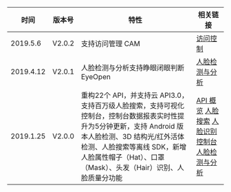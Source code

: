 
| 时间 | 版本号 | 特性 | 相关链接 |
|---------|---------|---------|---------|
| 2019.5.6 | V2.0.2 | 支持访问管理 CAM | [访问控制](https://cloud.tencent.com/document/product/867/35076) |
| 2019.4.12 | V2.0.1 | 人脸检测与分析支持睁眼闭眼判断 EyeOpen | [人脸检测与分析](https://cloud.tencent.com/document/api/867/32800) |
| 2019.1.25 | V2.0.0 | 重构22个 API，并支持云 API3.0，支持百万级人脸搜索，支持可视化控制台，控制台数据报表实时性提升为5分钟更新，支持 Android 版本人脸检测、3D 结构光/红外活体检测、人脸搜索等离线 SDK，新增人脸属性帽子（Hat）、口罩（Mask）、头发（Hair）识别、人脸质量分功能  |[API 概览](https://cloud.tencent.com/document/product/867/32770) [人脸搜索](https://cloud.tencent.com/document/product/867/32798) [人脸识别控制台](https://cloud.tencent.com/login?s_url=https%3A%2F%2Fconsole.cloud.tencent.com%2Faiface)  [人脸检测与分析](https://cloud.tencent.com/document/api/867/32800) |
